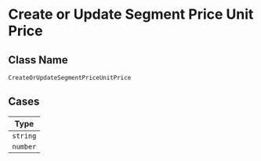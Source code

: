 
# Create or Update Segment Price Unit Price

## Class Name

`CreateOrUpdateSegmentPriceUnitPrice`

## Cases

| Type |
|  --- |
| `string` |
| `number` |


